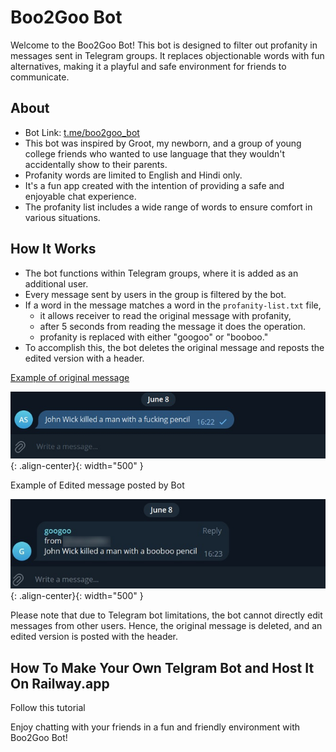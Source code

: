 # Boo2Goo Bot

Welcome to the Boo2Goo Bot! This bot is designed to filter out profanity in messages sent in Telegram groups. It replaces objectionable words with fun alternatives, making it a playful and safe environment for friends to communicate.

## About
- Bot Link: [t.me/boo2goo_bot](https://t.me/boo2goo_bot)
- This bot was inspired by Groot, my newborn, and a group of young college friends who wanted to use language that they wouldn't accidentally show to their parents.
- Profanity words are limited to English and Hindi only.
- It's a fun app created with the intention of providing a safe and enjoyable chat experience.
- The profanity list includes a wide range of words to ensure comfort in various situations.

## How It Works
- The bot functions within Telegram groups, where it is added as an additional user.
- Every message sent by users in the group is filtered by the bot.
- If a word in the message matches a word in the `profanity-list.txt` file, 
    - it allows receiver to read the original message with profanity,
    - after 5 seconds from reading the message it does the operation.
    - profanity is replaced with either "googoo" or "booboo."
- To accomplish this, the bot deletes the original message and reposts the edited version with a header.

<u>Example of original message</u>

![image-center](before.jpg){: .align-center}{: width="500" }

Example of Edited message posted by Bot

![image-center](after.jpg){: .align-center}{: width="500" }

Please note that due to Telegram bot limitations, the bot cannot directly edit messages from other users. Hence, the original message is deleted, and an edited version is posted with the header.

## How To Make Your Own Telgram Bot and Host It On Railway.app

Follow this tutorial

Enjoy chatting with your friends in a fun and friendly environment with Boo2Goo Bot!
